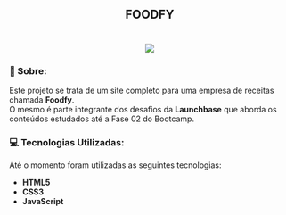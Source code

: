 <h2 align="center">FOODFY</h2>
<h1 align="center">
    <img src="https://images2.imgbox.com/a2/e1/atsdHP95_o.png" >
</h1>

### 📑 Sobre:
Este projeto se trata de um site completo para uma empresa de receitas chamada **Foodfy**.   
O mesmo é parte integrante dos desafios da **Launchbase** que aborda os conteúdos estudados até a Fase 02 do Bootcamp.

### 💻 Tecnologias Utilizadas:
Até o momento foram utilizadas as seguintes tecnologias:

- **HTML5**
- **CSS3**
- **JavaScript**
